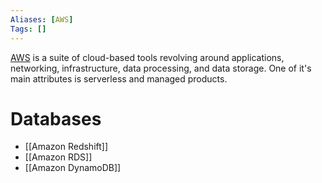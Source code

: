 ```yaml
---
Aliases: [AWS]
Tags: []
---
```


[AWS](https://aws.amazon.com/) is a suite of cloud-based tools revolving around applications, networking, infrastructure, data processing, and data storage. One of it's main attributes is serverless and managed products.

# Databases
- [[Amazon Redshift]]
- [[Amazon RDS]]
- [[Amazon DynamoDB]]